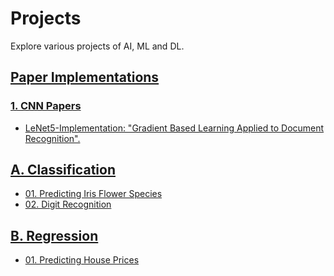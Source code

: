 # Projects

Explore various projects of AI, ML and DL.

## [Paper Implementations](Paper%20Implementations/)

### [1. CNN Papers](Paper%20Implementations/CNN%20Papers/)

- [LeNet5-Implementation: "Gradient Based Learning Applied to Document Recognition".](https://github.com/nordengt/LeNet5-Implementation)


## [A. Classification](A.%20Classification/)

- [01. Predicting Iris Flower Species](A.%20Classification/01.%20Predicting%20Iris%20Flower%20Species(01)/)
- [02. Digit Recognition](A.%20Classification/02.%20Digit%20Recognition(02)/)


## [B. Regression](B.%20Regression/)

- [01. Predicting House Prices](B.%20Regression/01.%20Predicting%20House%20Prices(03)/)